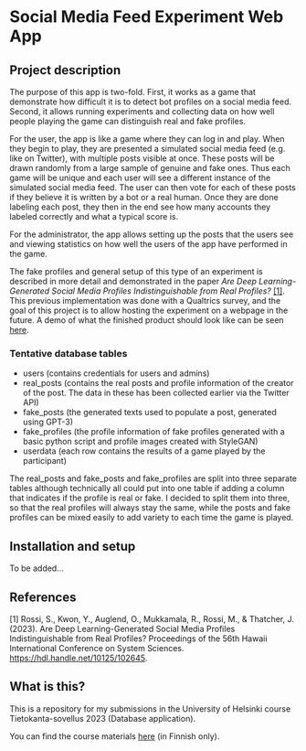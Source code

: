 # Social Media Feed Experiment Web App

## Project description

The purpose of this app is two-fold. First, it works as a game that demonstrate how difficult it is to detect bot profiles on a social media feed. Second, it allows running experiments and collecting data on how well people playing the game can distinguish real and fake profiles. 

For the user, the app is like a game where they can log in and play. When they begin to play, they are presented a simulated social media feed (e.g. like on Twitter), with multiple posts visible at once. These posts will be drawn randomly from a large sample of genuine and fake ones. Thus each game will be unique and each user will see a different instance of the simulated social media feed. The user can then vote for each of these posts if they believe it is written by a bot or a real human. Once they are done labeling each post, they then in the end see how many accounts they labeled correctly and what a typical score is.

For the administrator, the app allows setting up the posts that the users see and viewing statistics on how well the users of the app have performed in the game. 

The fake profiles and general setup of this type of an experiment is described in more detail and demonstrated in the paper *Are Deep Learning-Generated Social Media Profiles Indistinguishable from Real Profiles?* [[1]](#1). This previous implementation was done with a Qualtrics survey, and the goal of this project is to allow hosting the experiment on a webpage in the future. A demo of what the finished product should look like can be seen [here](https://fox.az1.qualtrics.com/jfe/preview/previewId/003f11c2-4869-4043-875d-b44c1c3f7a3a/SV_3Ldh887mIgZhIy2/BL_0SrKyOwflIH2Fb8?Q_SurveyVersionID=current).

### Tentative database tables

* users (contains credentials for users and admins)
* real_posts (contains the real posts and profile information of the creator of the post. The data in these has been collected earlier via the Twitter API)
* fake_posts (the generated texts used to populate a post, generated using GPT-3)
* fake_profiles (the profile information of fake profiles generated with a basic python script and profile images created with StyleGAN)
* userdata (each row contains the results of a game played by the participant)

The real_posts and fake_posts and fake_profiles are split into three separate tables although technically all could put into one table if adding a column that indicates if the profile is real or fake. I decided to split them into three, so that the real profiles will always stay the same, while the posts and fake profiles can be mixed easily to add variety to each time the game is played.

## Installation and setup

To be added...

## References
<a id="1">[1]</a> 
Rossi, S., Kwon, Y., Auglend, O., Mukkamala, R., Rossi, M., & Thatcher, J. (2023). 
Are Deep Learning-Generated Social Media Profiles Indistinguishable from Real Profiles?
Proceedings of the 56th Hawaii International Conference on System Sciences. https://hdl.handle.net/10125/102645.


## What is this?

This is a repository for my submissions in the University of Helsinki course Tietokanta-sovellus 2023 (Database application).

You can find the course materials [here](https://hy-tsoha.github.io/materiaali/) (in Finnish only).